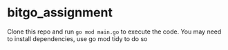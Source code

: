 # bitgo_assignment

Clone this repo and run `go mod main.go` to execute the code.
You may need to install dependencies, use go mod tidy to do so
